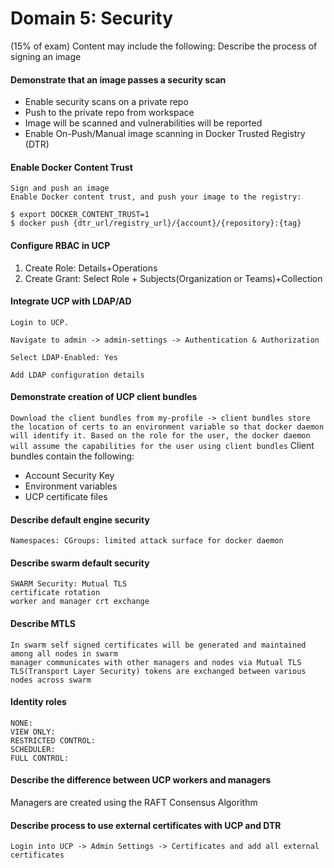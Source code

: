 # Domain​ ​5:​ ​Security​ ​
(15%​ ​of​ ​exam) Content may include the following:
Describe the process of signing an image

#### Demonstrate that an image passes a security scan

* Enable security scans on a private repo
* Push to the private repo from workspace
* Image will be scanned and vulnerabilities will be reported
* Enable On-Push/Manual image scanning in Docker Trusted Registry (DTR)

#### Enable Docker Content Trust
```
Sign and push an image
Enable Docker content trust, and push your image to the registry:

$ export DOCKER_CONTENT_TRUST=1
$ docker push {dtr_url/registry_url}/{account}/{repository}:{tag}
```
#### Configure RBAC in UCP

1. Create Role: Details+Operations
2. Create Grant: Select Role + Subjects(Organization or Teams)+Collection

#### Integrate UCP with LDAP/AD
```
Login to UCP.

Navigate to admin -> admin-settings -> Authentication & Authorization

Select LDAP-Enabled: Yes

Add LDAP configuration details
```

#### Demonstrate creation of UCP client bundles

`Download the client bundles from my-profile -> client bundles
store the location of certs to an environment variable so that docker daemon will identify it.
Based on the role for the user, the docker daemon will assume the capabilities for the user using client bundles`
Client bundles contain the following:
* Account Security Key
* Environment variables
* UCP certificate files

#### Describe default engine security

`
Namespaces:
CGroups:
limited attack surface for docker daemon
`
#### Describe swarm default security
```
SWARM Security: Mutual TLS
certificate rotation
worker and manager crt exchange
```

#### Describe MTLS
```
In swarm self signed certificates will be generated and maintained among all nodes in swarm
manager communicates with other managers and nodes via Mutual TLS
TLS(Transport Layer Security) tokens are exchanged between various nodes across swarm
```

#### Identity roles
```
NONE:
VIEW ONLY:
RESTRICTED CONTROL:
SCHEDULER:
FULL CONTROL:
```

#### Describe the difference between UCP workers and managers

Managers are created using the RAFT Consensus Algorithm

#### Describe process to use external certificates with UCP and DTR

`Login into UCP -> Admin Settings -> Certificates and add all external certificates`
